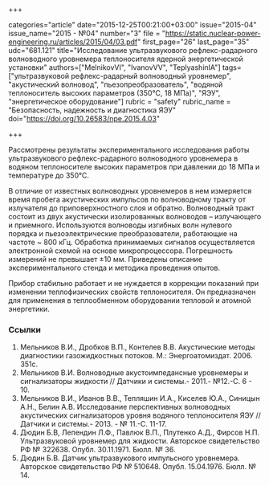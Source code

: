 +++

categories="article"
date="2015-12-25T00:21:00+03:00"
issue="2015-04"
issue_name="2015 - №04"
number="3"
file = "https://static.nuclear-power-engineering.ru/articles/2015/04/03.pdf"
first_page="26"
last_page="35"
udc="681.121"
title="Исследование ультразвукового рефлекс-радарного волноводного уровнемера теплоносителя ядерной энергетической установки"
authors=["MelnikovVI", "IvanovVV", "TeplyashinIA"]
tags=["ультразвуковой рефлекс-радарный волноводный уровнемер", "акустический волновод", "пьезопреобразователь", "водяной теплоноситель высоких параметров (350°C, 18 МПа)", "ЯЭУ", "энергетическое оборудование"]
rubric = "safety"
rubric_name = "Безопасность, надежность и диагностика ЯЭУ"
doi="https://doi.org/10.26583/npe.2015.4.03"

+++

Рассмотрены результаты экспериментального исследования работы ультразвукового рефлекс-радарного волноводного уровнемера в водяном теплоносителе высоких параметров при давлении до 18 МПа и температуре до 350°C.

В отличие от известных волноводных уровнемеров в нем измеряется время пробега акустических импульсов по волноводному тракту от излучателя до приповерхностного слоя и обратно. Волноводный тракт состоит из двух акустически изолированных волноводов – излучающего и приемного. Используются волноводы изгибных волн нулевого порядка и пьезоэлектрические преобразователи, работающие на частоте ~ 800 кГц. Обработка принимаемых сигналов осуществляется электронной схемой на основе микропроцессора. Погрешность измерений не превышает ±10 мм. Приведены описание экспериментального стенда и методика проведения опытов.

Прибор стабильно работает и не нуждается в коррекции показаний при изменении теплофизических свойств теплоносителя. Он предназначен для применения в теплообменном оборудовании тепловой и атомной энергетики.


### Ссылки

1. Мельников В.И., Дробков В.П., Контелев В.В. Акустические методы диагностики газожидкостных потоков. М.: Энергоатомиздат. 2006. 351с.
2. Мельников В.И. Волноводные акустоимпедансные уровнемеры и сигнализаторы жидкости // Датчики и системы.- 2011.- №12.-С. 6 - 10.
3. Мельников В.И., Иванов В.В., Тепляшин И.А., Киселев Ю.А., Синицын А.Н., Белин А.В. Исследование перспективных волноводных акустических сигнализаторов уровня водяного теплоносителя ЯЭУ // Датчики и системы.- 2013. - № 11.-С. 11-17.
4. Дюдин Б.В, Лепендин Л.Ф., Павлюк В.П., Плутенко А.Д., Фирсов Н.П. Ультразвуковой уровнемер для жидкости. Авторское свидетельство РФ № 322638. Опубл. 30.11.1971. Бюлл. № 36.
5. Дюдин Б.В. Датчик ультразвукового импульсного уровнемера. Авторское свидетельство РФ № 510648. Опубл. 15.04.1976. Бюлл. № 14.